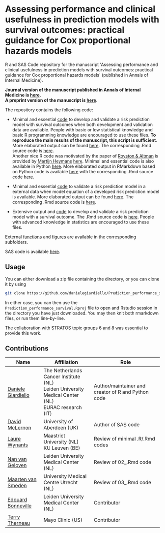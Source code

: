 # Assessing performance and clinical usefulness in prediction models with survival outcomes: practical guidance for Cox proportional hazards models

R and SAS Code repository for the manuscript 'Assessing performance and clinical usefulness in prediction models with survival outcomes: practical guidance for Cox proportional hazards models' (published in Annals of Internal Medicine).

**Journal version of the manuscript published in Annals of Internal Medicine is [here](https://www.acpjournals.org/doi/pdf/10.7326/M22-0844).**  
**A preprint version of the manuscript is [here](https://www.medrxiv.org/content/10.1101/2022.03.17.22272411v1).**


The repository contains the following code:  

+ Minimal and essential [code](https://github.com/danielegiardiello/Prediction_performance_survival/blob/main/01_predsurv_minimal.R) to develop and validate a risk prediction model with survival outcomes when both development and validation data are available. People with basic or low statistical knowledge and basic R programming knowledge are encouraged to use these files. **To reproduce the main results of the manuscript, this script is sufficient**.  
More elaborated output can be found [here](https://github.com/danielegiardiello/Prediction_performance_survival/blob/main/01_predsurv_minimal_RMD.md). The corresponding .Rmd source code is [here](https://github.com/danielegiardiello/Prediction_performance_survival/blob/main/01_predsurv_minimal_RMD.Rmd).  
Another nice R code was motivated by the paper of [Royston & Altman](https://bmcmedresmethodol.biomedcentral.com/articles/10.1186/1471-2288-13-33) is provided by [Martijn Heymans](https://github.com/mwheymans) [here](https://missingdatasolutions.rbind.io/2021/02/cox-external-validation/).
Minimal and essential code is also available in Python [here](https://github.com/danielegiardiello/Prediction_performance_survival/blob/main/01_predsurv_minimal.py). More elaborated output in RMarkdown based on Python code is available [here](https://github.com/danielegiardiello/Prediction_performance_survival/blob/main/01_predsurv_minimal_RMD_py.md) with the corresponding .Rmd source code [here](https://github.com/danielegiardiello/Prediction_performance_survival/blob/main/01_predsurv_minimal_RMD_py.Rmd).

+ Minimal and essential [code](https://github.com/danielegiardiello/Prediction_performance_survival/blob/main/02_predsurv_minimal.R) to validate a risk prediction model in a external data when model equation of a developed risk prediction model is available. More elaborated output can be found [here](https://github.com/danielegiardiello/Prediction_performance_survival/blob/main/02_predsurv.md). The corresponding .Rmd source code is [here](https://github.com/danielegiardiello/Prediction_performance_survival/blob/main/02_predsurv.Rmd).

+ Extensive output and [code](https://github.com/danielegiardiello/Prediction_performance_survival/blob/main/03_predsurv_extended.md) to develop and validate a risk prediction model with a survival outcome. The .Rmd source code is [here](https://github.com/danielegiardiello/Prediction_performance_survival/blob/main/03_predsurv_extended.Rmd). People with advanced knowledge in statistics are encouraged to use these files.

External [functions](https://github.com/danielegiardiello/Prediction_performance_survival/tree/main/Functions) and [figures](https://github.com/danielegiardiello/Prediction_performance_survival/tree/main/imgs) are available in the corresponding subfolders.  

SAS code is available [here](https://github.com/danielegiardiello/Prediction_performance_survival/tree/main/SAS_code).

## Usage

You can either download a zip file containing the directory, or you can clone it by using

```bash
git clone https://github.com/danielegiardiello/Prediction_performance_survival.git
```

In either case, you can then use the `Prediction_performance_survival.Rproj` file to open
and Rstudio session in the directory you have just downloaded. You may then knit
both rmarkdown files, or run them line-by-line.

The collaboration with STRATOS topic [groups](https://www.stratos-initiative.org/groups) 6 and 8 was essential to provide this work.

## Contributions

| Name                                                         | Affiliation                           | Role                  |
| ------------------------------------------------------------ | ------------------------------------- | ----------------------|
| [Daniele Giardiello](https://github.com/danielegiardiello/)  | The Netherlands Cancer Institute (NL) <br /> Leiden University Medical Center (NL) <br /> EURAC research (IT) | Author/maintainer and creator of R and Python code     |
| [David McLernon](https://twitter.com/davemclernon?lang=en) | University of Aberdeen (UK) | Author of SAS code              |
| [Laure Wynants](https://www.maastrichtuniversity.nl/laure.wynants) | Maastrict University (NL)  <br /> KU Leuven (BE) | Review of minimal .R/.Rmd codes |
| [Nan van Geloven](https://www.lumc.nl/org/bds/medewerkers/1216536) | Leiden University Medical Center (NL) | Review of 02_.Rmd code |
| [Maarten van Smeden](https://www.umcutrecht.nl/en/research/researchers/van-smeden-maarten-m) | University Medical Centre Utrecht (NL) |Review of 03_.Rmd code     |
| [Edouard Bonneville](https://www.lumc.nl/org/bds/medewerkers/1968807) | Leiden University Medical Center (NL) | Contributor  |
| [Terry Therneau](https://www.mayo.edu/research/faculty/therneau-terry-m-ph-d/bio-00025991) | Mayo Clinic (US)| Contributor  |


